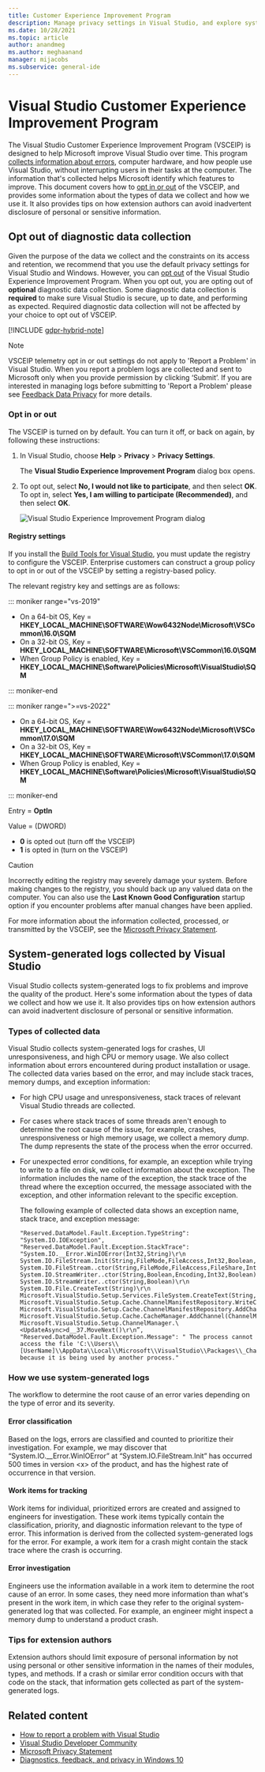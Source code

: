 ```yaml
---
title: Customer Experience Improvement Program
description: Manage privacy settings in Visual Studio, and explore system-generated logs, types of collected data, and how to fix problems and improve product quality.
ms.date: 10/28/2021
ms.topic: article
author: anandmeg
ms.author: meghaanand
manager: mijacobs
ms.subservice: general-ide
---
```

# Visual Studio Customer Experience Improvement Program

The Visual Studio Customer Experience Improvement Program (VSCEIP) is designed to help Microsoft improve Visual Studio over time. This program [collects information about errors](../ide/visual-studio-experience-improvement-program.md#types-of-collected-data), computer hardware, and how people use Visual Studio, without interrupting users in their tasks at the computer. The information that's collected helps Microsoft identify which features to improve. This document covers how to [opt in or out](../ide/visual-studio-experience-improvement-program.md#opt-in-or-out) of the VSCEIP, and provides some information about the types of data we collect and how we use it. It also provides tips on how extension authors can avoid inadvertent disclosure of personal or sensitive information.

## Opt out of diagnostic data collection
Given the purpose of the data we collect and the constraints on its access and retention, we recommend that you use the default privacy settings for Visual Studio and Windows. However, you can [opt out](../ide/visual-studio-experience-improvement-program.md#opt-in-or-out) of the Visual Studio Experience Improvement Program. When you opt out, you are opting out of **optional** diagnostic data collection. Some diagnostic data collection is **required** to make sure Visual Studio is secure, up to date, and performing as expected. Required diagnostic data collection will not be affected by your choice to opt out of VSCEIP.

[!INCLUDE [gdpr-hybrid-note](../misc/includes/gdpr-hybrid-note.md)]
> [!NOTE]
> VSCEIP telemetry opt in or out settings do not apply to 'Report a Problem' in Visual Studio. When you report a problem logs are collected and sent to Microsoft only when you provide permission by clicking ‘Submit’. If you are interested in managing logs before submitting to 'Report a Problem' please see [Feedback Data Privacy](./developer-community-privacy.md) for more details.

### Opt in or out

The VSCEIP is turned on by default. You can turn it off, or back on again, by following these instructions:

1. In Visual Studio, choose **Help** > **Privacy** > **Privacy Settings**.

   The **Visual Studio Experience Improvement Program** dialog box opens.

1. To opt out, select **No, I would not like to participate**, and then select **OK**. To opt in, select **Yes, I am willing to participate (Recommended)**, and then select **OK**.

   ![Visual Studio Experience Improvement Program dialog](media/vs-2022/experience-improvement-program.png)

#### Registry settings

If you install the [Build Tools for Visual Studio](https://visualstudio.microsoft.com/downloads/#build-tools-for-visual-studio-2017), you must update the registry to configure the VSCEIP. Enterprise customers can construct a group policy to opt in or out of the VSCEIP by setting a registry-based policy.

The relevant registry key and settings are as follows:

::: moniker range="vs-2019"

- On a 64-bit OS, Key = **HKEY_LOCAL_MACHINE\SOFTWARE\Wow6432Node\Microsoft\VSCommon\16.0\SQM**
- On a 32-bit OS, Key = **HKEY_LOCAL_MACHINE\SOFTWARE\Microsoft\VSCommon\16.0\SQM**
- When Group Policy is enabled, Key = **HKEY_LOCAL_MACHINE\Software\Policies\Microsoft\VisualStudio\SQM**

::: moniker-end

::: moniker range=">=vs-2022"

- On a 64-bit OS, Key = **HKEY_LOCAL_MACHINE\SOFTWARE\Wow6432Node\Microsoft\VSCommon\17.0\SQM**
- On a 32-bit OS, Key = **HKEY_LOCAL_MACHINE\SOFTWARE\Microsoft\VSCommon\17.0\SQM**
- When Group Policy is enabled, Key = **HKEY_LOCAL_MACHINE\Software\Policies\Microsoft\VisualStudio\SQM**

::: moniker-end

Entry = **OptIn**

Value = (DWORD)

- **0** is opted out (turn off the VSCEIP)
- **1** is opted in (turn on the VSCEIP)

> [!CAUTION]
> Incorrectly editing the registry may severely damage your system. Before making changes to the registry, you should back up any valued data on the computer. You can also use the **Last Known Good Configuration** startup option if you encounter problems after manual changes have been applied.

For more information about the information collected, processed, or transmitted by the VSCEIP, see the [Microsoft Privacy Statement](https://privacy.microsoft.com/privacystatement).

## System-generated logs collected by Visual Studio

Visual Studio collects system-generated logs to fix problems and improve the quality of the product. Here's some information about the types of data we collect and how we use it. It also provides tips on how extension authors can avoid inadvertent disclosure of personal or sensitive information.

### Types of collected data

Visual Studio collects system-generated logs for crashes, UI unresponsiveness, and high CPU or memory usage. We also collect information about errors encountered during product installation or usage. The collected data varies based on the error, and may include stack traces, memory dumps, and exception information:

- For high CPU usage and unresponsiveness, stack traces of relevant Visual Studio threads are collected.

- For cases where stack traces of some threads aren't enough to determine the root cause of the issue, for example, crashes, unresponsiveness or high memory usage, we collect a memory *dump*. The dump represents the state of the process when the error occurred.

- For unexpected error conditions, for example, an exception while trying to write to a file on disk, we collect information about the exception. The information includes the name of the exception, the stack trace of the thread where the exception occurred, the message associated with the exception, and other information relevant to the specific exception.

   The following example of collected data shows an exception name, stack trace, and exception message:

   ```text
   "Reserved.DataModel.Fault.Exception.TypeString": "System.IO.IOException",
   "Reserved.DataModel.Fault.Exception.StackTrace": "System.IO.__Error.WinIOError(Int32,String)\r\n
   System.IO.FileStream.Init(String,FileMode,FileAccess,Int32,Boolean,FileShare,Int32,FileOptions,SECURITY_ATTRIBUTES,String,Boolean,Boolean,Boolean)\r\n
   System.IO.FileStream..ctor(String,FileMode,FileAccess,FileShare,Int32,FileOptions,String,Boolean,Boolean,Boolean)\r\nSystem.IO.StreamWriter.CreateFile(String,Boolean,Boolean)\r\n
   System.IO.StreamWriter..ctor(String,Boolean,Encoding,Int32,Boolean)\r\n
   System.IO.StreamWriter..ctor(String,Boolean)\r\n
   System.IO.File.CreateText(String)\r\n
   Microsoft.VisualStudio.Setup.Services.FileSystem.CreateText(String,Boolean)\r\n
   Microsoft.VisualStudio.Setup.Cache.ChannelManifestRepository.WriteChannelManifest(IChannelManifest,String,String)\r\n
   Microsoft.VisualStudio.Setup.Cache.ChannelManifestRepository.AddChannel(ChannelManifestPair,Boolean)\r\n
   Microsoft.VisualStudio.Setup.Cache.CacheManager.AddChannel(ChannelManifestPair,Boolean)\r\n
   Microsoft.VisualStudio.Setup.ChannelManager.\<UpdateAsync>d__37.MoveNext()\r\n”,
   "Reserved.DataModel.Fault.Exception.Message": " The process cannot access the file 'C:\\Users\\[UserName]\\AppData\\Local\\Microsoft\\VisualStudio\\Packages\\_Channels\\4CB340F5\\channelManifest.json' because it is being used by another process."
   ```

### How we use system-generated logs

The workflow to determine the root cause of an error varies depending on the type of error and its severity.

#### Error classification

Based on the logs, errors are classified and counted to prioritize their investigation. For example, we may discover that “System.IO.\__Error.WinIOError” at “System.IO.FileStream.Init” has occurred 500 times in version \<x> of the product, and has the highest rate of occurrence in that version.

#### Work items for tracking

Work items for individual, prioritized errors are created and assigned to engineers for investigation. These work items typically contain the classification, priority, and diagnostic information relevant to the type of error. This information is derived from the collected system-generated logs for the error. For example, a work item for a crash might contain the stack trace where the crash is occurring.

#### Error investigation

Engineers use the information available in a work item to determine the root cause of an error. In some cases, they need more information than what's present in the work item, in which case they refer to the original system-generated log that was collected. For example, an engineer might inspect a memory dump to understand a product crash.

### Tips for extension authors

Extension authors should limit exposure of personal information by not using personal or other sensitive information in the names of their modules, types, and methods. If a crash or similar error condition occurs with that code on the stack, that information gets collected as part of the system-generated logs.

## Related content

* [How to report a problem with Visual Studio](../ide/how-to-report-a-problem-with-visual-studio.md)
* [Visual Studio Developer Community](https://developercommunity.visualstudio.com/home)
* [Microsoft Privacy Statement](https://privacy.microsoft.com/privacystatement)
* [Diagnostics, feedback, and privacy in Windows 10](https://privacy.microsoft.com/windows-10-feedback-diagnostics-and-privacy)
